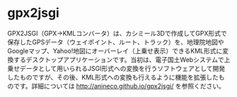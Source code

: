 # gpx2jsgi
GPX2JSGI（GPX→KMLコンバータ）は、カシミール3Dで作成してGPX形式で保存したGPSデータ（ウェイポイント、ルート、トラック）を、地理院地図やGoogleマップ、Yahoo!地図にオーバーレイ（上乗せ表示）できるKML形式に変換するデスクトップアプリケーションです。当初は、電子国土Webシステムで上乗せデータとして用いられるJSGI形式への変換を行うソフトウェアとして開発したものですが、その後、KML形式への変換も行えるように機能を拡張したものです。詳細については http://anineco.github.io/gpx2jsgi/ を参照ください。
